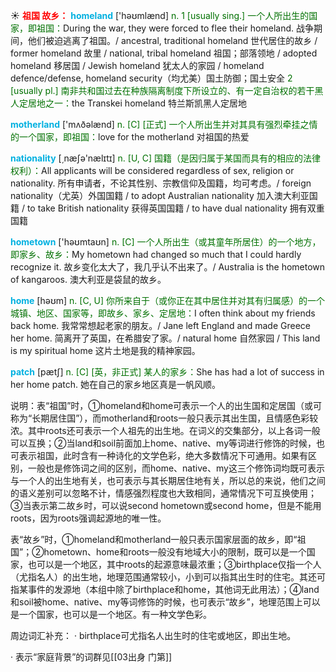 ☀ <font color="red">**祖国 故乡：**</font>
<font color="sky blue">**homeland**</font> ['həʊmlænd] 
<font color="rgb(227, 108, 9)">n. 1 [usually sing.] 一个人所出生的国家，即祖国：</font>During the war, they were forced to flee their homeland. 战争期间，他们被迫逃离了祖国。/ ancestral, traditional homeland 世代居住的故乡 / former homeland 故里 / national, tribal homeland 祖国；部落领地 / adopted homeland 移居国 / Jewish homeland 犹太人的家园 / homeland defence/defense, homeland security（均尤美）国土防御；国土安全 <font color="rgb(227, 108, 9)">2 [usually pl.] 南非共和国过去在种族隔离制度下所设立的、有一定自治权的若干黑人定居地之一：</font>the Transkei homeland 特兰斯凯黑人定居地

<font color="sky blue">**motherland**</font> ['mʌðəlænd] 
<font color="rgb(227, 108, 9)">n. [C] [正式] 一个人所出生并对其具有强烈牵挂之情的一个国家，即祖国：</font>love for the motherland 对祖国的热爱

<font color="sky blue">**nationality**</font> [͵næʃə'nælɪtɪ] 
<font color="rgb(227, 108, 9)">n. [U, C] 国籍（是因归属于某国而具有的相应的法律权利）：</font>All applicants will be considered regardless of sex, religion or nationality. 所有申请者，不论其性别、宗教信仰及国籍，均可考虑。/ foreign nationality（尤英）外国国籍 / to adopt Australian nationality 加入澳大利亚国籍 / to take British nationality 获得英国国籍 / to have dual nationality 拥有双重国籍

<font color="sky blue">**hometown**</font> ['həʊmtaʊn] 
<font color="rgb(227, 108, 9)">n. [C] 一个人所出生（或其童年所居住）的一个地方，即家乡、故乡：</font>My hometown had changed so much that I could hardly recognize it. 故乡变化太大了，我几乎认不出来了。/ Australia is the hometown of kangaroos. 澳大利亚是袋鼠的故乡。

<font color="sky blue">**home**</font> [həʊm] 
<font color="rgb(227, 108, 9)">n. [C, U] 你所来自于（或你正在其中居住并对其有归属感）的一个城镇、地区、国家等，即故乡、家乡、定居地：</font>I often think about my friends back home. 我常常想起老家的朋友。/ Jane left England and made Greece her home. 简离开了英国，在希腊安了家。/ natural home 自然家园 / This land is my spiritual home 这片土地是我的精神家园。
           
<font color="sky blue">**patch**</font> [pætʃ]
<font color="rgb(227, 108, 9)">n. [C] [英，非正式] 某人的家乡：</font>She has had a lot of success in her home patch. 她在自己的家乡地区真是一帆风顺。

说明：表“祖国”时，①homeland和home可表示一个人的出生国和定居国（或可称为“长期居住国”），而motherland和roots一般只表示其出生国，且情感色彩较浓。其中roots还可表示一个人祖先的出生地。在词义的交集部分，以上各词一般可以互换；②当land和soil前面加上home、native、my等词进行修饰的时候，也可表示祖国，此时含有一种诗化的文学色彩，绝大多数情况下可通用。如果有区别，一般也是修饰词之间的区别，而home、native、my这三个修饰词均既可表示与一个人的出生地有关，也可表示与其长期居住地有关，所以总的来说，他们之间的语义差别可以忽略不计，情感强烈程度也大致相同，通常情况下可互换使用；③当表示第二故乡时，可以说second hometown或second home，但是不能用roots，因为roots强调起源地的唯一性。

表“故乡”时，①homeland和motherland一般只表示国家层面的故乡，即“祖国”；②hometown、home和roots一般没有地域大小的限制，既可以是一个国家，也可以是一个地区，其中roots的起源意味最浓重；③birthplace仅指一个人（尤指名人）的出生地，地理范围通常较小，小到可以指其出生时的住宅。其还可指某事件的发源地（本组中除了birthplace和home，其他词无此用法）；④land和soil被home、native、my等词修饰的时候，也可表示“故乡”，地理范围上可以是一个国家，也可以是一个地区。有一种文学色彩。

周边词汇补充：
· birthplace可尤指名人出生时的住宅或地区，即出生地。

· 表示“家庭背景”的词群见[[03出身 门第]]
